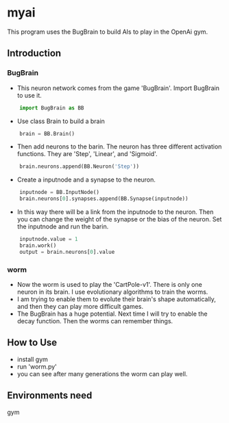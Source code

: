 # myai
This program uses the BugBrain to build AIs to play in the OpenAi gym.
## Introduction
### BugBrain
- This neuron network comes from the game 'BugBrain'. Import BugBrain to use it.
```python
    import BugBrain as BB
```
- Use class Brain to build a brain
```python
    brain = BB.Brain()
```
- Then add neurons to the barin. The neuron has three different activation functions. They are 'Step', 'Linear', and 'Sigmoid'.
```python
    brain.neurons.append(BB.Neuron('Step'))
```
- Create a inputnode and a synapse to the neuron.
```python
    inputnode = BB.InputNode()
    brain.neurons[0].synapses.append(BB.Synapse(inputnode))
```
- In this way there will be a link from the inputnode to the neuron. Then you can change the weight of the synapse or the bias of the neuron. Set the inputnode and run the barin.
```python
    inputnode.value = 1
    brain.work()
    output = brain.neurons[0].value
```
### worm
- Now the worm is used to play the 'CartPole-v1'. There is only one neuron in its brain. I use evolutionary algorithms to train the worms.
- I am trying to enable them to evolute their brain's shape automatically, and then they can play more difficult games.
- The BugBrain has a huge potential. Next time I will try to enable the decay function. Then the worms can remember things.
## How to Use
- install gym
- run 'worm.py'
- you can see after many generations the worm can play well.
## Environments need
gym